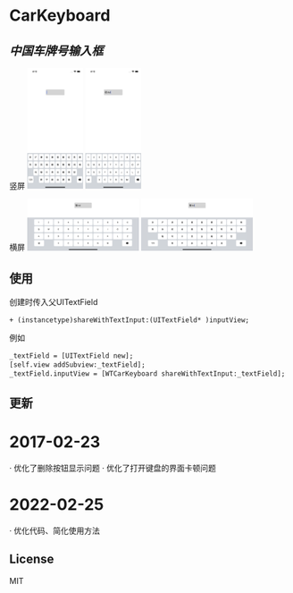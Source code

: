 # CarKeyboard
## _中国车牌号输入框_

竖屏
<img src="https://github.com/Sean-LWT/CarKeyboard/blob/master/V1.png" width="100px"> <img src="https://github.com/Sean-LWT/CarKeyboard/blob/master/V2.png" width="100px">

横屏
<img src="https://github.com/Sean-LWT/CarKeyboard/blob/master/H1.png" width="200px"> <img src="https://github.com/Sean-LWT/CarKeyboard/blob/master/H2.png" width="200px">

## 使用

创建时传入父UITextField
```oc
+ (instancetype)shareWithTextInput:(UITextField* )inputView;
```
例如
```oc
_textField = [UITextField new];
[self.view addSubview:_textField];
_textField.inputView = [WTCarKeyboard shareWithTextInput:_textField];
```

## 更新

# 2017-02-23
· 优化了删除按钮显示问题
· 优化了打开键盘的界面卡顿问题

# 2022-02-25
· 优化代码、简化使用方法

## License

MIT

